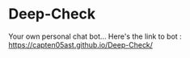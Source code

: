 # Deep-Check
Your own personal chat bot...
Here's the link to bot : https://capten05ast.github.io/Deep-Check/